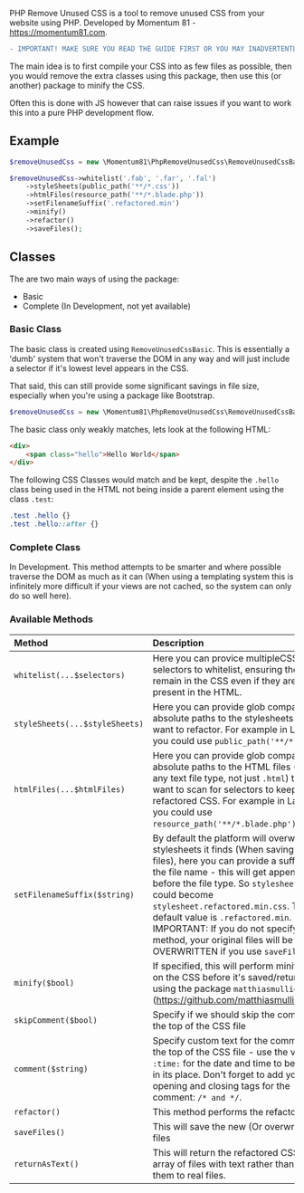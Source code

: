PHP Remove Unused CSS is a tool to remove unused CSS from your website using PHP. Developed by Momentum 81 - https://momentum81.com.

```diff
- IMPORTANT! MAKE SURE YOU READ THE GUIDE FIRST OR YOU MAY INADVERTENTLY OVERWRITE YOUR CSS
```

The main idea is to first compile your CSS into as few files as possible, then you would remove the extra classes using this package, then use this (or another) package to minify the CSS.

Often this is done with JS however that can raise issues if you want to work this into a pure PHP development flow.

## Example

``` php
$removeUnusedCss = new \Momentum81\PhpRemoveUnusedCss\RemoveUnusedCssBasic();

$removeUnusedCss->whitelist('.fab', '.far', '.fal')
    ->styleSheets(public_path('**/*.css'))
    ->htmlFiles(resource_path('**/*.blade.php'))
    ->setFilenameSuffix('.refactored.min')
    ->minify()
    ->refactor()
    ->saveFiles();
```

## Classes

The are two main ways of using the package:

* Basic
* Complete (In Development, not yet available)

### Basic Class

The basic class is created using `RemoveUnusedCssBasic`. This is essentially a 'dumb' system that won't traverse the DOM in any way and will just include a selector if it's lowest level appears in the CSS.

That said, this can still provide some significant savings in file size, especially when you're using a package like Bootstrap.

``` php
$removeUnusedCss = new \Momentum81\PhpRemoveUnusedCss\RemoveUnusedCssBasic();
```

The basic class only weakly matches, lets look at the following HTML:

```html
<div>
    <span class="hello">Hello World</span>
</div>
```

The following CSS Classes would match and be kept, despite the `.hello` class being used in the HTML not being inside a parent element using the class `.test`:

```css
.test .hello {}
.test .hello::after {}
```

### Complete Class

In Development. This method attempts to be smarter and where possible traverse the DOM as much as it can (When using a templating system this is infinitely more difficult if your views are not cached, so the system can only do so well here).


### Available Methods

| Method | Description |
| :--- | :--- |
| `whitelist(...$selectors)` | Here you can provice multipleCSS selectors to whitelist, ensuring they remain in the CSS even if they are not present in the HTML. |
| `styleSheets(...$styleSheets)` | Here you can provide glob compatible absolute paths to the stylesheets you want to refactor. For example in Laravel, you could use `public_path('**/*.css')`. |
| `htmlFiles(...$htmlFiles)` | Here you can provide glob compatible absolute paths to the HTML files (Can be any text file type, not just `.html`) that you want to scan for selectors to keep in your refactored CSS. For example in Laravel, you could use `resource_path('**/*.blade.php')`. |
| `setFilenameSuffix($string)` | By default the platform will overwrite the stylesheets it finds (When saving as files), here you can provide a suffix for the file name - this will get appended before the file type. So `stylesheet.css` could become `stylesheet.refactored.min.css`. The default value is `.refactored.min`. IMPORTANT: If you do not specify this method, your original files will be OVERWRITTEN if you use `saveFiles()`! |
| `minify($bool)` | If specified, this will perform minification on the CSS before it's saved/returned, using the package `matthiasmullie/minify` (https://github.com/matthiasmullie/minify) |
| `skipComment($bool)` | Specify if we should skip the comment at the top of the CSS file |
| `comment($string)` | Specify custom text for the comment at the top of the CSS file - use the variable `:time:` for the date and time to be added in its place. Don't forget to add your opening and closing tags for the comment: `/* and */`. |
| `refactor()` | This method performs the refactoring. |
| `saveFiles()` | This will save the new (Or overwritten) files |
| `returnAsText()` | This will return the refactored CSS as an array of files with text rather than writing them to real files. |
